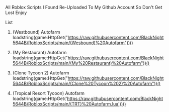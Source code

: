 All Roblox Scripts I Found Re-Uploaded To My Github Account So Don't Get Lost Enjoy

List
1. (Westbound) Autofarm
loadstring(game:HttpGet("https://raw.githubusercontent.com/BlackNight5644B/RobloxScripts/main/(Wesbound)%20Autofarm"))()

2. (My Restaurant) Autofarm
loadstring(game:HttpGet("https://raw.githubusercontent.com/BlackNight5644B/RobloxScripts/main/(My%20Restaurant)%20Autofarm"))()

3. (Clone Tycoon 2) Autofarm
loadstring(game:HttpGet("https://raw.githubusercontent.com/BlackNight5644B/RobloxScripts/main/(Clone%20Tycoon%202)%20Autofarm"))()

4. (Tropical Resort Tycoon) Autofarm
loadstring(game:HttpGet('https://raw.githubusercontent.com/BlackNight5644B/RobloxScripts/main/(TRT)%20Autofarm.lua'))()
